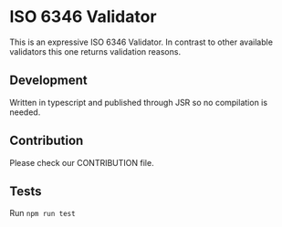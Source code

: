 # ISO 6346 Validator

This is an expressive ISO 6346 Validator.
In contrast to other available validators this one returns validation reasons.

## Development
Written in typescript and published through JSR so no compilation is needed.

## Contribution
Please check our CONTRIBUTION file.

## Tests
Run `npm run test`